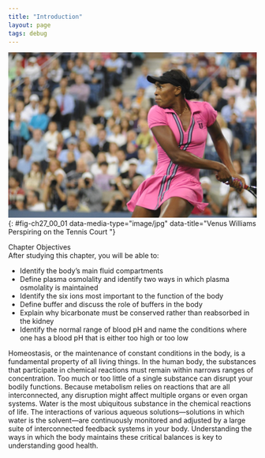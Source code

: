```yaml
---
title: "Introduction"
layout: page
tags: debug
---
```


<?cnx.eoc class="summary" title="Chapter Review"?>
<?cnx.eoc class="interactive-exercise" title="Interactive Link Questions"?>
<?cnx.eoc class="multiple-choice" title="Review Questions" ?>
<?cnx.eoc class="free-response" title="Critical Thinking Questions"?>
![This is a photo of Venus Williams, the famous tennis player, executing a hard tennis swing.](../resources/Venus_at_us_open_2009.jpg "The body has critically important mechanisms for balancing the intake and output of bodily fluids. An athlete must continuously replace the water and electrolytes lost in sweat. (credit: &#x201C;Edwin Martinez1&#x201D;/Wikimedia Commons)"){: #fig-ch27_00_01 data-media-type="image/jpg" data-title="Venus Williams Perspiring on the Tennis Court "}

<div data-type="note" class="chapter-objectives" markdown="1">
<div data-type="title">
Chapter Objectives
</div>
After studying this chapter, you will be able to:

* Identify the body’s main fluid compartments
* Define plasma osmolality and identify two ways in which plasma
  osmolality is maintained
* Identify the six ions most important to the function of the body
* Define buffer and discuss the role of buffers in the body
* Explain why bicarbonate must be conserved rather than reabsorbed in
  the kidney
* Identify the normal range of blood pH and name the conditions where
  one has a blood pH that is either too high or too low

</div>
Homeostasis, or the maintenance of constant conditions in the body, is a
fundamental property of all living things. In the human body, the
substances that participate in chemical reactions must remain within
narrows ranges of concentration. Too much or too little of a single
substance can disrupt your bodily functions. Because metabolism relies
on reactions that are all interconnected, any disruption might affect
multiple organs or even organ systems. Water is the most ubiquitous
substance in the chemical reactions of life. The interactions of various
aqueous solutions—solutions in which water is the solvent—are
continuously monitored and adjusted by a large suite of interconnected
feedback systems in your body. Understanding the ways in which the body
maintains these critical balances is key to understanding good health.


